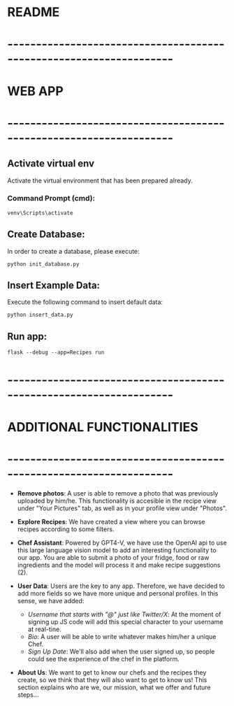 # README 

# -------------------------------------------------------------------
# WEB APP
# -------------------------------------------------------------------

## Activate virtual env
Activate the virtual environment that has been prepared already.

### Command Prompt (cmd):
```
venv\Scripts\activate
```

## Create Database:
In order to create a database, please execute:
``` 
python init_database.py
```

## Insert Example Data:
Execute the following command to insert default data:
``` 
python insert_data.py
```

## Run app:
``` 
flask --debug --app=Recipes run 
```

# -------------------------------------------------------------------
# ADDITIONAL FUNCTIONALITIES
# -------------------------------------------------------------------

- **Remove photos**: A user is able to remove a photo that was previously uploaded by him/he. This functionality is accesible in the recipe view under "Your Pictures" tab, as well as in your profile view under "Photos".

- **Explore Recipes**: We have created a view where you can browse recipes according to some filters.

- **Chef Assistant**: Powered by GPT4-V, we have use the OpenAI api to use this large language vision model to add an interesting functionality to our app. You are able to submit a photo of your fridge, food or raw ingredients and the model will process it and make recipe suggestions (2).

- **User Data**: Users are the key to any app. Therefore, we have decided to add more fields so we have more unique and personal profiles. In this sense, we have added:
    - *Username that starts with "@" just like Twitter/X*: At the moment of signing up JS code will add this special character to your username at real-tine.
    - *Bio*: A user will be able to write whatever makes him/her a unique Chef.
    - *Sign Up Date*: We'll also add when the user signed up, so people could see the experience of the chef in the platform.

- **About Us**: We want to get to know our chefs and the recipes they create, so we think that they will also want to get to know us! This section explains who are we, our mission, what we offer and future steps...